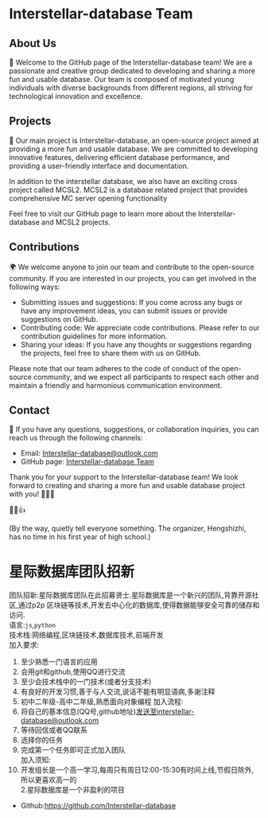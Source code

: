 # Interstellar-database Team

## About Us

🌟 Welcome to the GitHub page of the Interstellar-database team! We are a passionate and creative group dedicated to developing and sharing a more fun and usable database. Our team is composed of motivated young individuals with diverse backgrounds from different regions, all striving for technological innovation and excellence.

## Projects

🚀 Our main project is Interstellar-database, an open-source project aimed at providing a more fun and usable database. We are committed to developing innovative features, delivering efficient database performance, and providing a user-friendly interface and documentation.

In addition to the interstellar database, we also have an exciting cross project called MCSL2. MCSL2 is a database related project that provides comprehensive MC server opening functionality

Feel free to visit our GitHub page to learn more about the Interstellar-database and MCSL2 projects.

## Contributions

🌍 We welcome anyone to join our team and contribute to the open-source community. If you are interested in our projects, you can get involved in the following ways:

- Submitting issues and suggestions: If you come across any bugs or have any improvement ideas, you can submit issues or provide suggestions on GitHub.
- Contributing code: We appreciate code contributions. Please refer to our contribution guidelines for more information.
- Sharing your ideas: If you have any thoughts or suggestions regarding the projects, feel free to share them with us on GitHub.

Please note that our team adheres to the code of conduct of the open-source community, and we expect all participants to respect each other and maintain a friendly and harmonious communication environment.

## Contact

📧 If you have any questions, suggestions, or collaboration inquiries, you can reach us through the following channels:

- Email: [Interstellar-database@outlook.com](mailto:Interstellar-database@outlook.com)
- GitHub page: [Interstellar-database Team](https://github.com/Interstellar-database)

Thank you for your support to the Interstellar-database team! We look forward to creating and sharing a more fun and usable database project with you! 🌌✨🚀

 🎉😊👍

(By the way, quietly tell everyone something. The organizer, Hengshizhi, has no time in his first year of high school.)


# 星际数据库团队招新
团队招新:星际数据库团队在此招募贤士.星际数据库是一个新兴的团队,背靠开源社区,通过p2p 区块链等技术,开发去中心化的数据库,使得数据能够安全可靠的储存和访问.  
语言:`js`,`python`  
技术栈:网络编程,区块链技术,数据库技术,前端开发  
加入要求:
1. 至少熟悉一门语言的应用
2. 会用git和github,使用QQ进行交流
3. 至少会技术栈中的一门技术(或者分支技术)
4. 有良好的开发习惯,善于与人交流,说话不能有明显语病,多谢注释
5. 初中二年级-高中二年级,熟悉面向对象编程
加入流程:
1. 将自己的基本信息(QQ号,github地址)发送至interstellar-database@outlook.com  
2. 等待回信或者QQ联系   
3. 选择你的任务  
4. 完成第一个任务即可正式加入团队  
加入须知:  
1. 开发组长是一个高一学习,每周只有周日12:00-15:30有时间上线,节假日除外,所以更喜欢高一的  
2.星际数据库是一个非盈利的项目  
- Github:https://github.com/Interstellar-database
